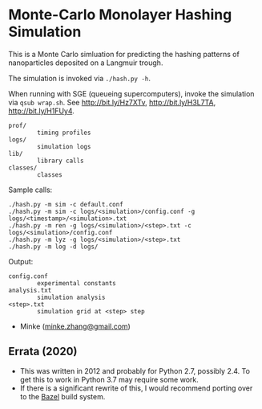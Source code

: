 # Monte-Carlo Monolayer Hashing Simulation

This is a Monte Carlo simluation for predicting the hashing patterns of nanoparticles deposited on a Langmuir trough.

The simulation is invoked via `./hash.py -h`.

When running with SGE (queueing supercomputers), invoke the simulation via `qsub wrap.sh`. See http://bit.ly/Hz7XTv, http://bit.ly/H3L7TA, http://bit.ly/H1FUy4.

```
prof/
        timing profiles
logs/
        simulation logs
lib/
        library calls
classes/
        classes
```

Sample calls:

```
./hash.py -m sim -c default.conf
./hash.py -m sim -c logs/<simulation>/config.conf -g logs/<timestamp>/<simulation>.txt
./hash.py -m ren -g logs/<simulation>/<step>.txt -c logs/<simulation>/config.conf
./hash.py -m lyz -g logs/<simulation>/<step>.txt
./hash.py -m log -d logs/
```

Output:

```
config.conf
        experimental constants
analysis.txt
        simulation analysis
<step>.txt
        simulation grid at <step> step
```

- Minke (minke.zhang@gmail.com)

## Errata (2020)

* This was written in 2012 and probably for Python 2.7, possibly 2.4. To get this to work in Python 3.7 may require some work.
* If there is a significant rewrite of this, I would recommend porting over to the [Bazel](https://bazel.build/) build system.
